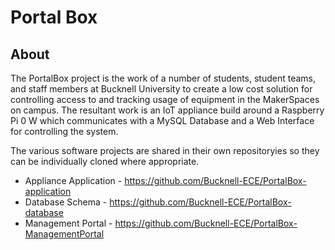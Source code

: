 # Portal Box
## About
The PortalBox project is the work of a number of students, student teams, and staff members at Bucknell University to create a low cost solution for controlling access to and tracking usage of equipment in the MakerSpaces on campus. The resultant work is an IoT appliance build around a Raspberry Pi 0 W which communicates with a MySQL Database and a Web Interface for controlling the system.

The various software projects are shared in their own repositoryies so they can be individually cloned where appropriate.

- Appliance Application - https://github.com/Bucknell-ECE/PortalBox-application
- Database Schema - https://github.com/Bucknell-ECE/PortalBox-database
- Management Portal - https://github.com/Bucknell-ECE/PortalBox-ManagementPortal
